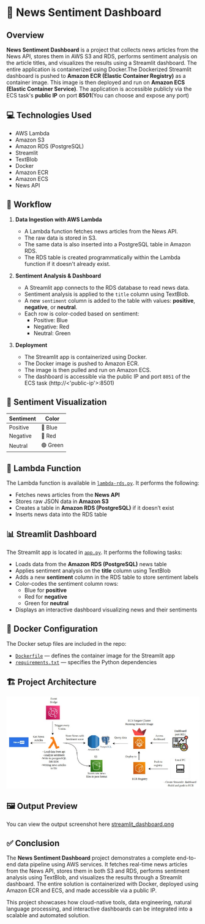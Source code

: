 # 📰 News Sentiment Dashboard
## Overview
**News Sentiment Dashboard** is a project that collects news articles from the News API, stores them in AWS S3 and RDS, performs sentiment analysis on the article titles, and visualizes the results using a Streamlit dashboard. The entire application is containerized using Docker.The Dockerized Streamlit dashboard is pushed to **Amazon ECR (Elastic Container Registry)** as a container image. This image is then deployed and run on **Amazon ECS (Elastic Container Service)**. The application is accessible publicly via the ECS task's **public IP** on port **8501**(You can choose and expose any port)

## 💻 Technologies Used

- AWS Lambda  
- Amazon S3  
- Amazon RDS (PostgreSQL)  
- Streamlit  
- TextBlob  
- Docker  
- Amazon ECR  
- Amazon ECS  
- News API
  
## 🔁 Workflow
1. **Data Ingestion with AWS Lambda**
   - A Lambda function fetches news articles from the News API.
   - The raw data is stored in S3.
   - The same data is also inserted into a PostgreSQL table in Amazon RDS.
   - The RDS table is created programmatically within the Lambda function if it doesn't already exist.
2. **Sentiment Analysis & Dashboard**
   - A Streamlit app connects to the RDS database to read news data.
   - Sentiment analysis is applied to the `title` column using TextBlob.
   - A new `sentiment` column is added to the table with values: **positive**, **negative**, or **neutral**.
   - Each row is color-coded based on sentiment:
     - Positive: Blue
     - Negative: Red
     - Neutral: Green

3. **Deployment**
   - The Streamlit app is containerized using Docker.
   - The Docker image is pushed to Amazon ECR.
   - The image is then pulled and run on Amazon ECS.
   - The dashboard is accessible via the public IP and port `8051` of the ECS task (http://<'public-ip'>:8501)


## 🎨 Sentiment Visualization

| Sentiment | Color  |
|-----------|--------|
| Positive  | 🔵 Blue   |
| Negative  | 🔴 Red    |
| Neutral   | 🟢 Green  |

## 📂 Lambda Function

The Lambda function is available in [`lambda-rds.py`](./lambda-rds.py). It performs the following:

- Fetches news articles from the **News API**
- Stores raw JSON data in **Amazon S3**
- Creates a table in **Amazon RDS (PostgreSQL)** if it doesn’t exist
- Inserts news data into the RDS table

## 📊 Streamlit Dashboard

The Streamlit app is located in [`app.py`](./app.py). It performs the following tasks:

- Loads data from the **Amazon RDS (PostgreSQL)** news table
- Applies sentiment analysis on the **title** column using TextBlob
- Adds a new **sentiment** column in the RDS table to store sentiment labels
- Color-codes the sentiment column rows:  
  - Blue for **positive**  
  - Red for **negative**  
  - Green for **neutral**
- Displays an interactive dashboard visualizing news and their sentiments

## 🐳 Docker Configuration

The Docker setup files are included in the repo:

- [`Dockerfile`](./Dockerfile) — defines the container image for the Streamlit app  
- [`requirements.txt`](./requirements.txt) — specifies the Python dependencies

## 🏗️ Project Architecture

![Project Architecture](./streamlit.jpeg)

## 🖼️ Output Preview

You can view the output screenshot here [streamlit_dashboard.png](./streamlit_dashboard.png)

## ✅ Conclusion

The **News Sentiment Dashboard** project demonstrates a complete end-to-end data pipeline using AWS services. It fetches real-time news articles from the News API, stores them in both S3 and RDS, performs sentiment analysis using TextBlob, and visualizes the results through a Streamlit dashboard. The entire solution is containerized with Docker, deployed using Amazon ECR and ECS, and made accessible via a public IP.

This project showcases how cloud-native tools, data engineering, natural language processing, and interactive dashboards can be integrated into a scalable and automated solution.





